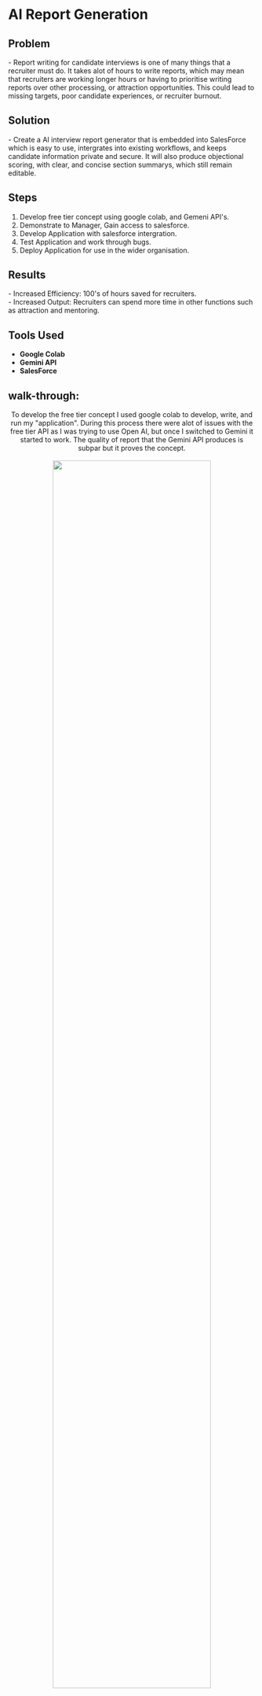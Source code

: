 <h1>AI Report Generation</h1>

<h2>Problem</h2>
- Report writing for candidate interviews is one of many things that a recruiter must do. It takes alot of hours to write reports, which may mean that recruiters are working longer hours or having to prioritise writing reports over other processing, or attraction opportunities. This could lead to missing targets, poor candidate experiences, or recruiter burnout. <br />

<h2>Solution</h2>
- Create a AI interview report generator that is embedded into SalesForce which is easy to use, intergrates into existing workflows, and keeps candidate information private and secure. It will also produce objectional scoring, with clear, and concise section summarys, which still remain editable.<br />

<h2>Steps</h2>

1. Develop free tier concept using google colab, and Gemeni API's.<br />
2. Demonstrate to Manager, Gain access to salesforce.<br />
3. Develop Application with salesforce intergration.<br />
4. Test Application and work through bugs.<br />
5. Deploy Application for use in the wider organisation.<br />

<h2>Results</h2>
- Increased Efficiency: 100's of hours saved for recruiters.<br />
- Increased Output: Recruiters can spend more time in other functions such as attraction and mentoring.<br />


<h2>Tools Used </h2>

- <b>Google Colab</b>
- <b>Gemini API</b>
- <b>SalesForce</b>

<h2>walk-through:</h2>

<p align="center">
To develop the free tier concept I used google colab to develop, write, and run my "application". During this process there were alot of issues with the free tier API as I was trying to use Open AI, but once I switched to Gemini it started to work. The quality of report that the Gemini API produces is subpar but it proves the concept.<br />
<br />
<img src="https://i.imgur.com/PX621jm.jpeg"  height="80%" width="80%" <br />
 <br />
 <br />Above is an example of the script used.<br />
<br />When The script is run it uploads a blank interview performa for the AI to reference. It then prompts the user to upload a document (the interview notes). It then sends the notes to the Gemini AI and once analysed it downloads a doc.x file to the users device. This was the easiest way to prove the concept while also being able to demonstrate it from anywhere.<br />
<br />
<img src="https://i.imgur.com/PcnpLGM.png"  height="80%" width="80%" <br />
<br /> Above is the prompt to upload the blank interview performa.<br />
<img src="https://i.imgur.com/yJpyYKb.png"  height="80%" width="80%" <br />
<br />Above is the output of the script. Where the AI produces a Report sending it to the users device.<br />
